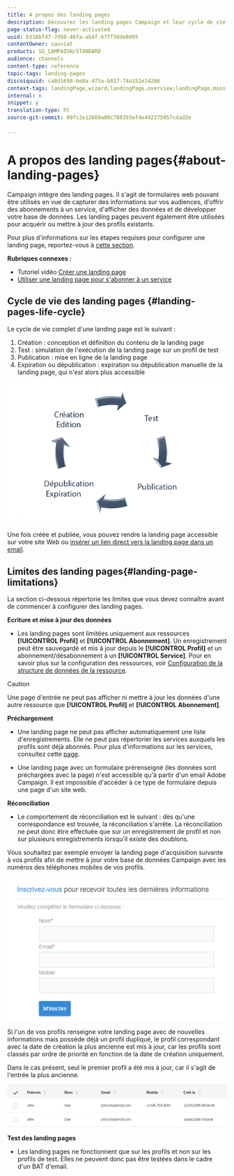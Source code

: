 ```yaml
---
title: A propos des landing pages
description: Découvrez les landing pages Campaign et leur cycle de vie.
page-status-flag: never-activated
uuid: b316bf47-7d98-46fa-ab4f-67ff50de8095
contentOwner: sauviat
products: SG_CAMPAIGN/STANDARD
audience: channels
content-type: reference
topic-tags: landing-pages
discoiquuid: ca8d1698-6e8a-4f5a-b017-74a152e14286
context-tags: landingPage,wizard;landingPage,overview;landingPage,main
internal: n
snippet: y
translation-type: ht
source-git-commit: 00fc2e12669a00c788355ef4e492375957cdad2e

---
```



# A propos des landing pages{#about-landing-pages}

Campaign intègre des landing pages. Il s'agit de formulaires web pouvant être utilisés en vue de capturer des informations sur vos audiences, d'offrir des abonnements à un service, d'afficher des données et de développer votre base de données. Les landing pages peuvent également être utilisées pour acquérir ou mettre à jour des profils existants.

Pour plus d'informations sur les étapes requises pour configurer une landing page, reportez-vous à [cette section](../../channels/using/main-steps-to-set-up-a-landing-page.md).

**Rubriques connexes :**

* Tutoriel vidéo [Créer une landing page](https://helpx.adobe.com/fr/campaign/kt/acs/using/acs-create-edit-landing-page-feature-video-use.html)
* [Utiliser une landing page pour s'abonner à un service](../../audiences/using/creating-a-service.md)

## Cycle de vie des landing pages {#landing-pages-life-cycle}

Le cycle de vie complet d'une landing page est le suivant :

1. Création : conception et définition du contenu de la landing page
1. Test : simulation de l'exécution de la landing page sur un profil de test
1. Publication : mise en ligne de la landing page
1. Expiration ou dépublication : expiration ou dépublication manuelle de la landing page, qui n'est alors plus accessible

![](assets/lp_livecycle.png)

Une fois créée et publiée, vous pouvez rendre la landing page accessible sur votre site Web ou [insérer un lien direct vers la landing page dans un email](../../designing/using/links.md#inserting-a-link).

## Limites des landing pages{#landing-page-limitations}

La section ci-dessous répertorie les limites que vous devez connaître avant de commencer à configurer des landing pages.

**Ecriture et mise à jour des données**

* Les landing pages sont limitées uniquement aux ressources **[!UICONTROL Profil]** et **[!UICONTROL Abonnement]**. Un enregistrement peut être sauvegardé et mis à jour depuis le **[!UICONTROL Profil]** et un abonnement/désabonnement à un **[!UICONTROL Service]**.
Pour en savoir plus sur la configuration des ressources, voir [Configuration de la structure de données de la ressource](../../developing/using/configuring-the-resource-s-data-structure.md).

>[!CAUTION]
>
>Une page d'entrée ne peut pas afficher ni mettre à jour les données d'une autre ressource que **[!UICONTROL Profil]** et **[!UICONTROL Abonnement]**.

**Préchargement**

* Une landing page ne peut pas afficher automatiquement une liste d'enregistrements. Elle ne peut pas répertorier les services auxquels les profils sont déjà abonnés. Pour plus d'informations sur les services, consultez cette [page](../../audiences/using/creating-a-service.md).

* Une landing page avec un formulaire prérenseigné (les données sont préchargées avec la page) n'est accessible qu'à partir d'un email Adobe Campaign. Il est impossible d'accéder à ce type de formulaire depuis une page d'un site web.

**Réconciliation**

* Le comportement de réconciliation est le suivant : dès qu'une correspondance est trouvée, la réconciliation s'arrête. La réconciliation ne peut donc être effectuée que sur un enregistrement de profil et non sur plusieurs enregistrements lorsqu'il existe des doublons.

Vous souhaitez par exemple envoyer la landing page d'acquisition suivante à vos profils afin de mettre à jour votre base de données Campaign avec les numéros des téléphones mobiles de vos profils.

![](assets/landing_page_limitation_1.png)

Si l'un de vos profils renseigne votre landing page avec de nouvelles informations mais possède déjà un profil dupliqué, le profil correspondant avec la date de création la plus ancienne est mis à jour, car les profils sont classés par ordre de priorité en fonction de la date de création uniquement.

Dans le cas présent, seul le premier profil a été mis à jour, car il s'agit de l'entrée la plus ancienne.

![](assets/landing_page_limitation_2.png)

**Test des landing pages**

* Les landing pages ne fonctionnent que sur les profils et non sur les profils de test. Elles ne peuvent donc pas être testées dans le cadre d'un BAT d'email.
